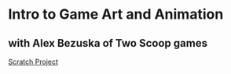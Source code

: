 # Intro to Game Art and Animation
## with Alex Bezuska of Two Scoop games

[Scratch Project](https://scratch.mit.edu/projects/235756174/)
